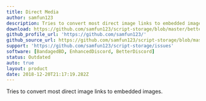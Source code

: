 ```yaml
---
title: Direct Media
author: samfun123
description: Tries to convert most direct image links to embedded images.
download: https://github.com/samfun123/script-storage/blob/master/betterdiscord/plugins/directMedia.plugin.js
github_profile_url: 'https://github.com/samfun123/'
github_source_url: https://github.com/samfun123/script-storage/blob/master/betterdiscord/plugins/directMedia.plugin.js
support: 'https://github.com/samfun123/script-storage/issues'
software: [BandagedBD, EnhancedDiscord, BetterDiscord]
status: Outdated
auto: true
layout: product
date: 2018-12-20T21:17:19.282Z
---
```

Tries to convert most direct image links to embedded images.